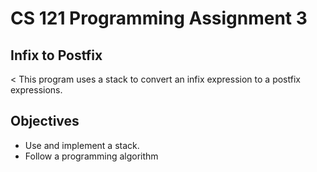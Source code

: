 # CS 121 Programming Assignment 3 

## Infix to Postfix

< This program uses a stack to convert an infix expression to a postfix expressions. 

## Objectives 

- Use and implement a stack.  
- Follow a programming algorithm
